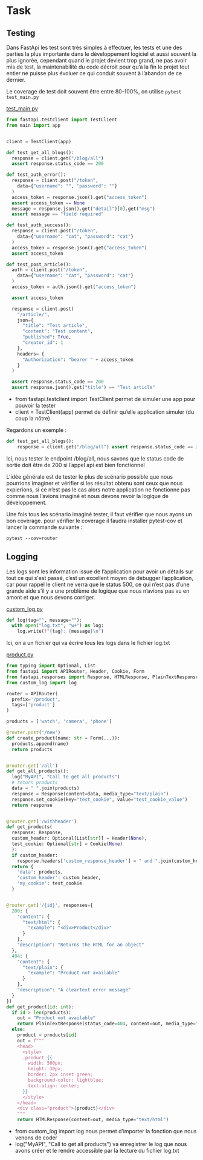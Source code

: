 ﻿# Task

## Testing

Dans FastApi les test sont très simples à effectuer, les tests et une des parties la plus importante dans le développement logiciel et aussi souvent la plus ignorée, cependant quand le projet devient trop grand, ne pas avoir mis de test, la maintenabilité du code décroit pour qu’à la fin le projet tout entier ne puisse plus évoluer ce qui conduit souvent à l’abandon de ce dernier.

Le coverage de test doit souvent être entre 80-100%, on utilise ```pytest test_main.py```

[test_main.py](test/test_main.py)

```python
from fastapi.testclient import TestClient
from main import app


client = TestClient(app)

def test_get_all_blogs():
  response = client.get("/blog/all")
  assert response.status_code == 200

def test_auth_error():
  response = client.post("/token",
    data={"username": "", "password": ""}
  )
  access_token = response.json().get("access_token")
  assert access_token == None
  message = response.json().get("detail")[0].get("msg")
  assert message == "field required"

def test_auth_success():
  response = client.post("/token",
    data={"username": "cat", "password": "cat"}
  )
  access_token = response.json().get("access_token")
  assert access_token

def test_post_article():
  auth = client.post("/token",
    data={"username": "cat", "password": "cat"}
  )
  access_token = auth.json().get("access_token")

  assert access_token

  response = client.post(
    "/article/",
    json={
      "title": "Test article",
      "content": "Test content",
      "published": True,
      "creator_id": 1
    },
    headers= {
      "Authorization": "bearer " + access_token
    }
  )

  assert response.status_code == 200
  assert response.json().get("title") == "Test article"
```

- from fastapi.testclient import TestClient permet de simuler une app pour pouvoir la tester
- client = TestClient(app) permet de définir qu’elle application simuler (du coup la nôtre)

Regardons un exemple :
```python
def test_get_all_blogs():
    response = client.get("/blog/all") assert response.status_code == 200
```
Ici, nous tester le endpoint /blog/all, nous savons que le status code de sortie doit être de 200 si l’appel api est bien fonctionnel

L’idée générale est de tester le plus de scénario possible que nous pourrions imaginer et vérifier si les résultat obtenu sont ceux que nous expierions, si ce n’est pas le cas alors notre application ne fonctionne pas comme nous l’avions imaginé et nous devons revoir la logique de développement.

Une fois tous les scénario imaginé tester, il faut vérifier que nous ayons un bon coverage. pour vérifier le coverage il faudra installer pytest-cov et lancer la commande suivante :

```pytest --cov=router```

## Logging

Les logs sont les information issue de l’application pour avoir un détails sur tout ce qui s'est passé, c’est un excellent moyen de debugger l’application, car pour rappel le client ne verra que le status 500, ce qui n’est pas d’une grande aide s'il y a une problème de logique que nous n’avions pas vu en amont et que nous devons corriger.

[custom_log.py](logging/custom_log.py)

```python
def log(tag="", message=""):
  with open("log.txt", "w+") as log:
    log.write(f"{tag}: {message}\n")
```

Ici, on a un fichier qui va écrire tous les logs dans le fichier log.txt 

[product.py](logging/router/product.py)

```python
from typing import Optional, List
from fastapi import APIRouter, Header, Cookie, Form
from fastapi.responses import Response, HTMLResponse, PlainTextResponse
from custom_log import log

router = APIRouter(
  prefix='/product',
  tags=['product']
)

products = ['watch', 'camera', 'phone']

@router.post('/new')
def create_product(name: str = Form(...)):
  products.append(name)
  return products


@router.get('/all')
def get_all_products():
  log("MyAPI", "Call to get all products")
  # return products
  data = " ".join(products)
  response = Response(content=data, media_type="text/plain")
  response.set_cookie(key="test_cookie", value="test_cookie_value")
  return response


@router.get('/withheader')
def get_products(
  response: Response,
  custom_header: Optional[List[str]] = Header(None),
  test_cookie: Optional[str] = Cookie(None)
  ):
  if custom_header:
    response.headers['custom_response_header'] = " and ".join(custom_header)
  return {
    'data': products,
    'custom_header': custom_header,
    'my_cookie': test_cookie
  }


@router.get('/{id}', responses={
  200: {
    "content": {
      "text/html": {
        "example": "<div>Product</div>"
      }
    },
    "description": "Returns the HTML for an object"
  },
  404: {
    "content": {
      "text/plain": {
        "example": "Product not available"
      }
    },
    "description": "A cleartext error message"
  }
})
def get_product(id: int):
  if id > len(products):
    out = "Product not available"
    return PlainTextResponse(status_code=404, content=out, media_type="text/plain")
  else:
    product = products[id]
    out = f"""
    <head>
      <style>
      .product {{
        width: 500px;
        height: 30px;
        border: 2px inset green;
        background-color: lightblue;
        text-align: center;
      }}
      </style>
    </head>
    <div class="product">{product}</div>
    """
    return HTMLResponse(content=out, media_type="text/html")
```

- from custom_log import log nous permet d’importer la fonction que nous venons de coder
- log("MyAPI", "Call to get all products") va enregistrer le log que nous avons créer et le rendre accessible par la lecture du fichier log.txt
